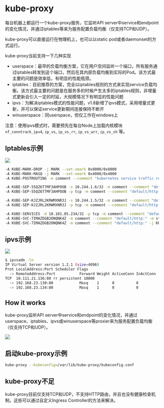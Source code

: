 # kube-proxy

每台机器上都运行一个kube-proxy服务，它监听API server中service和endpoint的变化情况，并通过iptables等来为服务配置负载均衡（仅支持TCP和UDP）。

kube-proxy可以直接运行在物理机上，也可以以static pod或者daemonset的方式运行。

kube-proxy当前支持一下几种实现

- userspace：最早的负载均衡方案，它在用户空间监听一个端口，所有服务通过iptables转发到这个端口，然后在其内部负载均衡到实际的Pod。该方式最主要的问题是效率低，有明显的性能瓶颈。
- iptables：目前推荐的方案，完全以iptables规则的方式来实现service负载均衡。该方式最主要的问题是在服务多的时候产生太多的iptables规则，非增量式更新会引入一定的时延，大规模情况下有明显的性能问题
- ipvs：为解决iptables模式的性能问题，v1.8新增了ipvs模式，采用增量式更新，并可以保证service更新期间连接保持不断开
- winuserspace：同userspace，但仅工作在windows上

注意：使用ipvs模式时，需要预先在每台Node上加载内核模块`nf_conntrack_ipv4`, `ip_vs`, `ip_vs_rr`, `ip_vs_wrr`, `ip_vs_sh`  等。

## Iptables示例

![](images/iptables-mode.png)

```sh
-A KUBE-MARK-DROP -j MARK --set-xmark 0x8000/0x8000
-A KUBE-MARK-MASQ -j MARK --set-xmark 0x4000/0x4000
-A KUBE-POSTROUTING -m comment --comment "kubernetes service traffic requiring SNAT" -m mark --mark 0x4000/0x4000 -j MASQUERADE

-A KUBE-SEP-55QZ6T7MF3AHPOOB -s 10.244.1.6/32 -m comment --comment "default/http:" -j KUBE-MARK-MASQ
-A KUBE-SEP-55QZ6T7MF3AHPOOB -p tcp -m comment --comment "default/http:" -m tcp -j DNAT --to-destination 10.244.1.6:80

-A KUBE-SEP-KJZJRL2KRWMXNR3J -s 10.244.1.5/32 -m comment --comment "default/http:" -j KUBE-MARK-MASQ
-A KUBE-SEP-KJZJRL2KRWMXNR3J -p tcp -m comment --comment "default/http:" -m tcp -j DNAT --to-destination 10.244.1.5:80

-A KUBE-SERVICES -d 10.101.85.234/32 -p tcp -m comment --comment "default/http: cluster IP" -m tcp --dport 80 -j KUBE-SVC-7IMAZDGB2ONQNK4Z
-A KUBE-SVC-7IMAZDGB2ONQNK4Z -m comment --comment "default/http:" -m statistic --mode random --probability 0.50000000000 -j KUBE-SEP-KJZJRL2KRWMXNR3J
-A KUBE-SVC-7IMAZDGB2ONQNK4Z -m comment --comment "default/http:" -j KUBE-SEP-55QZ6T7MF3AHPOOB
```

## ipvs示例

![](images/ipvs-mode.png)

```sh
$ ipvsadm -ln
IP Virtual Server version 1.2.1 (size=4096)
Prot LocalAddress:Port Scheduler Flags
  -> RemoteAddress:Port           Forward Weight ActiveConn InActConn
TCP  10.111.21.136:80 rr persistent 10800
  -> 192.168.23.130:80            Masq    1      0          0
  -> 192.168.23.134:80            Masq    1      0          0
```

## How it works

kube-proxy监听API server中service和endpoint的变化情况，并通过userspace、iptables、ipvs或winuserspace等proxier来为服务配置负载均衡（仅支持TCP和UDP）。

![](images/kube-proxy.png)

## 启动kube-proxy示例

```sh
kube-proxy --kubeconfig=/var/lib/kube-proxy/kubeconfig.conf
```

## kube-proxy不足

kube-proxy目前仅支持TCP和UDP，不支持HTTP路由，并且也没有健康检查机制。这些可以通过自定义Ingress Controller的方法来解决。

